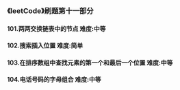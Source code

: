 ### 《leetCode》刷题第十一部分
#### 101.两两交换链表中的节点     难度:中等
#### 102.搜索插入位置     难度:简单
#### 103.在排序数组中查找元素的第一个和最后一个位置      难度:中等
#### 104.电话号码的字母组合      难度:中等